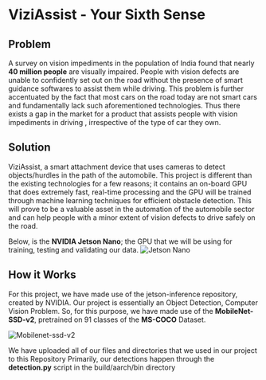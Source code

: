 # ViziAssist - Your Sixth Sense
## Problem 
A survey on vision impediments in the population of India found that nearly **40 million people** are visually impaired. People with vision defects are unable to confidently set out on the road without the presence of smart guidance softwares to assist them while driving. This problem is further accentuated by the fact that most cars on the road today are not smart cars and fundamentally lack such aforementioned technologies. Thus there exists a gap in the market for a product that assists people with vision impediments in driving , irrespective of the type of car they own.
## Solution
ViziAssist, a smart attachment device that uses cameras to detect objects/hurdles in the path of the automobile. This project is different than the existing technologies for a few reasons; it contains an on-board GPU that does extremely fast, real-time processing and the GPU will be trained through machine learning techniques for efficient obstacle detection. This will prove to be a valuable asset in the automation of the automobile sector and can help people with a minor extent of vision defects to drive safely on the road.


Below, is the **NVIDIA Jetson Nano**; the GPU that we will be using for training, testing and validating our data.
![Jetson Nano](https://developer.nvidia.com/sites/default/files/akamai/embedded/images/jetsonNano/JetsonNano-DevKit_Front-Top_Right_trimmed.jpg)
## How it Works
For this project, we have made use of the jetson-inference repository, created by NVIDIA.
Our project is essentially an Object Detection, Computer Vision Problem. So, for this purpose, we have made use of the **MobileNet-SSD-v2**, pretrained on 91 classes of the **MS-COCO** Dataset.

![Mobilenet-ssd-v2](https://pytorch.org/assets/images/ssd_diagram.png)

We have uploaded all of our files and directories that we used in our project to this Repository
Primarily, our detections happen through the **detection.py** script in the build/aarch/bin directory

